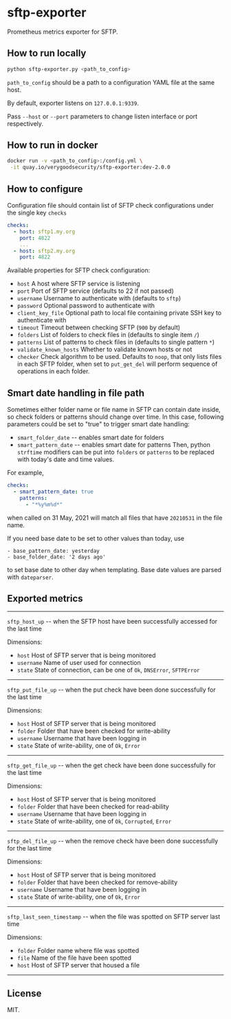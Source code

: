 sftp-exporter
=============

Prometheus metrics exporter for SFTP.


How to run locally
------------------

```bash
python sftp-exporter.py <path_to_config>
```

`path_to_config` should be a path to a
configuration YAML file at the same host.

By default, exporter listens on `127.0.0.1:9339`.

Pass `--host` or `--port` parameters to change
listen interface or port respectively.

How to run in docker
--------------------

```bash
docker run -v <path_to_config>:/config.yml \
 -it quay.io/verygoodsecurity/sftp-exporter:dev-2.0.0
```

How to configure
----------------
Configuration file should contain list of SFTP
check configurations under the single key `checks`

```yaml
checks:
  - host: sftp1.my.org
    port: 4822
    ...
  - host: sftp2.my.org
    port: 4822
```

Available properties for SFTP check configuration:
- `host` A host where SFTP service is listening
- `port` Port of SFTP service (defaults to 22 if not passed)
- `username` Username to authenticate with (defaults to `sftp`)
- `password` Optional password to authenticate with
- `client_key_file` Optional path to local file containing private SSH key to authenticate with
- `timeout` Timeout between checking SFTP (`900` by default)
- `folders` List of folders to check files in (defaults to single item `/`)
- `patterns` List of patterns to check files in (defaults to single pattern `*`)
- `validate_known_hosts` Whether to validate known hosts or not
- `checker` Check algorithm to be used. Defaults to `noop`,
  that only lists files in each SFTP folder,
  when set to `put_get_del` will perform sequence of operations in each folder.

Smart date handling in file path
--------------------------------
Sometimes either folder name or file name in SFTP can contain
date inside, so check folders or patterns should change over time.
In this case, following parameters could be set to "true" to trigger smart date handling:
- `smart_folder_date` -- enables smart date for folders
- `smart_pattern_date` -- enables smart date for patterns
Then, python `strftime` modifiers can be put into `folders` or `patterns`
  to be replaced with today's date and time values.

For example,

```yaml
checks:
  - smart_pattern_date: true
    patterns:
      - "*%y%m%d*"
```
when called on 31 May, 2021 will match all files that have
`20210531` in the file name.

If you need base date to be set to other values than today,
use
```
- base_pattern_date: yesterday
- base_folder_date: '2 days ago'
```
to set base date to other day when templating.
Base date values are parsed with `dateparser`.


Exported metrics
----------------

----------

`sftp_host_up` -- when the SFTP host have been successfully accessed for the last time

Dimensions:
- `host` Host of SFTP server that is being monitored
- `username` Name of user used for connection
- `state` State of connection, can be one of `Ok`, `DNSError`, `SFTPError`

----------

`sftp_put_file_up` -- when the put check have been done successfully for the last time

Dimensions:
- `host` Host of SFTP server that is being monitored
- `folder` Folder that have been checked for write-ability
- `username` Username that have been logging in
- `state` State of write-ability, one of `Ok`, `Error`

-----------

`sftp_get_file_up` -- when the get check have been done successfully for the last time

Dimensions:
- `host` Host of SFTP server that is being monitored
- `folder` Folder that have been checked for read-ability
- `username` Username that have been logging in
- `state` State of write-ability, one of `Ok`, `Corrupted`, `Error`

-----------

`sftp_del_file_up` -- when the remove check have been done successfully for the last time

Dimensions:
- `host` Host of SFTP server that is being monitored
- `folder` Folder that have been checked for remove-ability
- `username` Username that have been logging in
- `state` State of write-ability, one of `Ok`, `Error`


----------

`sftp_last_seen_timestamp` -- when the file was spotted on SFTP server last time

Dimensions:
 - `folder` Folder name where file was spotted
 - `file` Name of the file have been spotted
 - `host` Host of SFTP server that housed a file

----------

License
-------
MIT.
